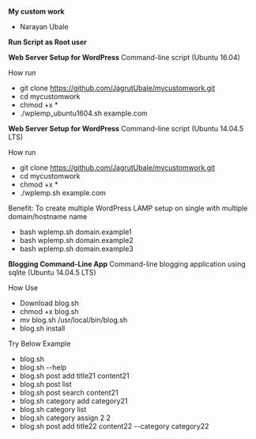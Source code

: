 **My custom work**
- Narayan Ubale 

**Run Script as Root user**

**Web Server Setup for WordPress**
Command-line script (Ubuntu 16.04)

How run
+ git clone https://github.com/JagrutUbale/mycustomwork.git
+ cd mycustomwork
+ chmod +x *
+ ./wplemp_ubuntu1604.sh example.com

**Web Server Setup for WordPress**
Command-line script (Ubuntu 14.04.5 LTS)

How run
+ git clone https://github.com/JagrutUbale/mycustomwork.git
+ cd mycustomwork
+ chmod +x *
+ ./wplemp.sh example.com

Benefit: To create multiple WordPress LAMP setup on single with multiple domain/hostname name
+ bash wplemp.sh domain.example1
+ bash wplemp.sh domain.example2
+ bash wplemp.sh domain.example3

**Blogging Command-Line App**
Command-line blogging application using sqlite (Ubuntu 14.04.5 LTS)

How Use
+ Download blog.sh
+ chmod +x blog.sh
+ mv blog.sh /usr/local/bin/blog.sh
+ blog.sh install

Try Below Example
+ blog.sh
+ blog.sh --help 
+ blog.sh post add title21 content21
+ blog.sh post list
+ blog.sh post search content21
+ blog.sh category add category21
+ blog.sh category list
+ blog.sh category assign 2 2
+ blog.sh post add title22 content22 --category category22
